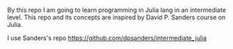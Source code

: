 By this repo I am going to learn programming in Julia lang in an intermediate level.
This repo and its concepts are inspired by David P. Sanders course on Julia.

I use Sanders's repo 
https://github.com/dpsanders/intermediate_julia
